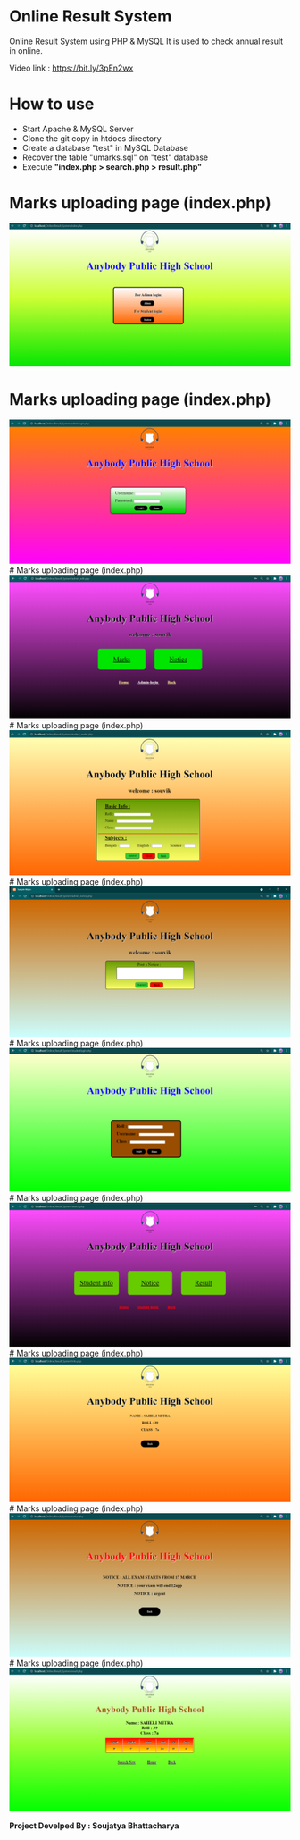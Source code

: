 # Online Result System
Online Result System using PHP & MySQL
It is used to check annual result in online.

Video link : https://bit.ly/3pEn2wx

# How to use
<ul>
  <li> Start Apache & MySQL Server </li>
  <li> Clone the git copy in htdocs directory </li>
  <li> Create a database "test" in MySQL Database </li>
  <li> Recover the table "umarks.sql" on "test" database </li>
  <li> Execute <b> "index.php > search.php > result.php" </b> </li>
 </ul>
  
# Marks uploading page (index.php)
<img src = "demo/Demo1.png" alt = "no">

# Marks uploading page (index.php)
<img src = "demo/Demo2.png" alt = "no">
# Marks uploading page (index.php)
<img src = "demo/Demo3.png" alt = "no">
# Marks uploading page (index.php)
<img src = "demo/Demo4.png" alt = "no">
# Marks uploading page (index.php)
<img src = "demo/Demo5.png" alt = "no">
# Marks uploading page (index.php)
<img src = "demo/Demo6.png" alt = "no">
# Marks uploading page (index.php)
<img src = "demo/Demo7.png" alt = "no">
# Marks uploading page (index.php)
<img src = "demo/Demo8.png" alt = "no">
# Marks uploading page (index.php)
<img src = "demo/Demo9.png" alt = "no">
# Marks uploading page (index.php)
<img src = "demo/Demo10.png" alt = "no">


<strong> <p> Project Develped By : Soujatya Bhattacharya </p> </strong>

